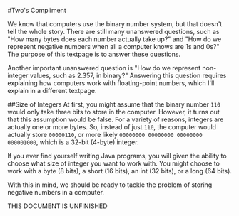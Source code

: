 #Two's Compliment

We know that computers use the binary number system, but that doesn't tell the whole story. There are still many unanswered questions, such as "How many bytes does each number actually take up?" and "How do we represent negative numbers when all a computer knows are 1s and 0s?" The purpose of this textpage is to answer these questions.

Another important unanswered question is "How do we represent non-integer values, such as 2.357, in binary?" Answering this question requires explaining how computers work with floating-point numbers, which I'll explain in a different textpage.

##Size of Integers
At first, you might assume that the binary number `110` would only take three bits to store in the computer. However, it turns out that this assumption would be false. For a variety of reasons, integers are actually one or more bytes. So, instead of just `110`, the computer would actually store `00000110`, or more likely `00000000 00000000 00000000 000001000`, which is a 32-bit (4-byte) integer.

If you ever find yourself writing Java programs, you will given the ability to choose what size of integer you want to work with. You might choose to work with a byte (8 bits), a short (16 bits), an int (32 bits), or a long (64 bits).

With this in mind, we should be ready to tackle the problem of storing negative numbers in a computer.

THIS DOCUMENT IS UNFINISHED